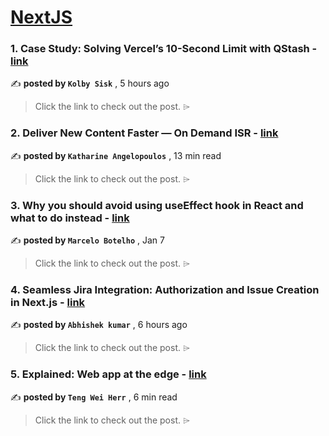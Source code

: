 
<h1><a href=https://medium.com/tag/nextjs/recommended target="_blank" rel="noopener noreferrer">NextJS</a></h1>
<h3>1. Case Study: Solving Vercel’s 10-Second Limit with QStash - <a href=https://medium.com/@kolbysisk/case-study-solving-vercels-10-second-limit-with-qstash-2bceeb35d29b?source=tag_recommended_feed---------0-84----------nextjs----------28e37a92_73a7_4981_88fa_e5665294a5a7------- target="_blank" rel="noopener noreferrer">link</a></h3>

✍️ **posted by `Kolby Sisk`** <date> , 5 hours ago</date>

<blockquote>Click the link to check out the post. ⌲</blockquote>

<h3>2. Deliver New Content Faster — On Demand ISR - <a href=https://medium.com/stackademic/on-demand-incremental-static-regeneration-3aac500641d8?source=tag_recommended_feed---------1-107----------nextjs----------28e37a92_73a7_4981_88fa_e5665294a5a7------- target="_blank" rel="noopener noreferrer">link</a></h3>

✍️ **posted by `Katharine Angelopoulos`** <date> , 13 min read</date>

<blockquote>Click the link to check out the post. ⌲</blockquote>

<h3>3. Why you should avoid using useEffect hook in React and what to do instead - <a href=https://medium.com/stackademic/why-you-should-avoid-using-useeffect-hook-in-react-and-what-to-do-instead-740660e33420?source=tag_recommended_feed---------2-85----------nextjs----------28e37a92_73a7_4981_88fa_e5665294a5a7------- target="_blank" rel="noopener noreferrer">link</a></h3>

✍️ **posted by `Marcelo Botelho`** <date> , Jan 7</date>

<blockquote>Click the link to check out the post. ⌲</blockquote>

<h3>4. Seamless Jira Integration: Authorization and Issue Creation in Next.js - <a href=https://medium.com/@abhiiishek07/seamless-jira-integration-authorization-and-issue-creation-in-next-js-d0358ab15442?source=tag_recommended_feed---------3-84----------nextjs----------28e37a92_73a7_4981_88fa_e5665294a5a7------- target="_blank" rel="noopener noreferrer">link</a></h3>

✍️ **posted by `Abhishek kumar`** <date> , 6 hours ago</date>

<blockquote>Click the link to check out the post. ⌲</blockquote>

<h3>5. Explained: Web app at the edge - <a href=https://medium.com/gitconnected/explained-web-app-at-the-edge-fb391985a0a5?source=tag_recommended_feed---------4-107----------nextjs----------28e37a92_73a7_4981_88fa_e5665294a5a7------- target="_blank" rel="noopener noreferrer">link</a></h3>

✍️ **posted by `Teng Wei Herr`** <date> , 6 min read</date>

<blockquote>Click the link to check out the post. ⌲</blockquote>

